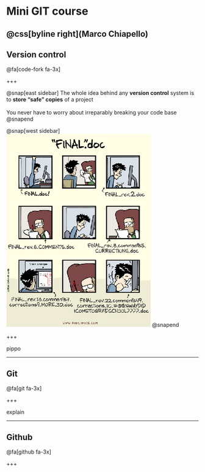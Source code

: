 # Mini GIT course

@css[byline right](Marco Chiapello)
---
## Version control

@fa[code-fork fa-3x]

+++


@snap[east sidebar]
The whole idea behind any **version control** system is to **store “safe” copies** of a project 
<br><br>
You never have to worry about irreparably breaking your code base
@snapend

@snap[west sidebar]
![Logo](assets/img/phd101212s.png)
@snapend

+++

pippo

---

## Git

@fa[git fa-3x]

+++

explain

---

## Github

@fa[github fa-3x]

+++


